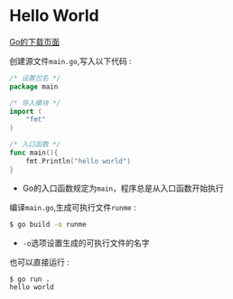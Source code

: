 # Hello World

[Go的下载页面](https://golang.google.cn/dl/)  

创建源文件`main.go`,写入以下代码 :  
```Go
/* 设置包名 */
package main

/* 导入模块 */
import (
    "fmt"
)

/* 入口函数 */
func main(){
    fmt.Println("hello world")
}
```
* Go的入口函数规定为`main`，程序总是从入口函数开始执行

编译`main.go`,生成可执行文件`runme` :  
```bash
$ go build -o runme
```
* `-o`选项设置生成的可执行文件的名字

也可以直接运行 :  
```bash
$ go run .
hello world
```